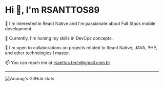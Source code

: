 <h1 align="left">Hi 👋, I'm RSANTTOS89</h1>

👀 I'm interested in React Native and I'm passionate about Full Stack mobile development.

🌱 Currently, I'm honing my skills in DevOps concepts.

💞️ I'm open to collaborations on projects related to React Native, JAVA, PHP, and other technologies I master.

📫 You can reach me at rsanttos.tech@gmail.com.br
***

![Anurag's GitHub stats](https://github-readme-stats.vercel.app/api?username=d-rsanttos&show_icons=true&theme=radical&count_private=true)
